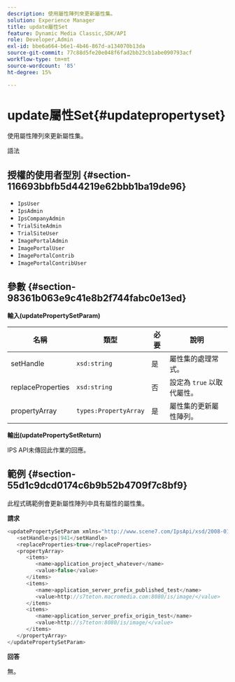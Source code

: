 ```yaml
---
description: 使用屬性陣列來更新屬性集。
solution: Experience Manager
title: update屬性Set
feature: Dynamic Media Classic,SDK/API
role: Developer,Admin
exl-id: bbe6a664-b6e1-4b46-867d-a134070b13da
source-git-commit: 77c88d5fe20e048f6fad2bb23cb1abe090793acf
workflow-type: tm+mt
source-wordcount: '85'
ht-degree: 15%

---
```


# update屬性Set{#updatepropertyset}

使用屬性陣列來更新屬性集。

語法

## 授權的使用者型別 {#section-116693bbfb5d44219e62bbb1ba19de96}

* `IpsUser`
* `IpsAdmin`
* `IpsCompanyAdmin`
* `TrialSiteAdmin`
* `TrialSiteUser`
* `ImagePortalAdmin`
* `ImagePortalUser`
* `ImagePortalContrib`
* `ImagePortalContribUser`

## 參數 {#section-98361b063e9c41e8b2f744fabc0e13ed}

**輸入(updatePropertySetParam)**

| 名稱 | 類型 | 必要 | 說明 |
|---|---|---|---|
| setHandle | `xsd:string` | 是 | 屬性集的處理常式。 |
| replaceProperties | `xsd:string` | 否 | 設定為 `true` 以取代屬性。 |
| propertyArray | `types:PropertyArray` | 是 | 屬性集的更新屬性陣列。 |

**輸出(updatePropertySetReturn)**

IPS API未傳回此作業的回應。

## 範例 {#section-55d1c9dcd0174c6b9b52b4709f7c8bf9}

此程式碼範例會更新屬性陣列中具有屬性的屬性集。

**請求**

```java
<updatePropertySetParam xmlns="http://www.scene7.com/IpsApi/xsd/2008-01-15">
   <setHandle>ps|941</setHandle>
   <replaceProperties>true</replaceProperties>
   <propertyArray>
      <items>
         <name>application_project_whatever</name>
         <value>false</value>
      </items>
      <items>
         <name>application_server_prefix_published_test</name>
         <value>http://s7teton.macromedia.com:8080/is/image/</value>
      </items>
      <items>
         <name>application_server_prefix_origin_test</name>
         <value>http://s7teton:8080/is/image/</value>
      </items>
   </propertyArray>
</updatePropertySetParam>
```

**回答**

無。
